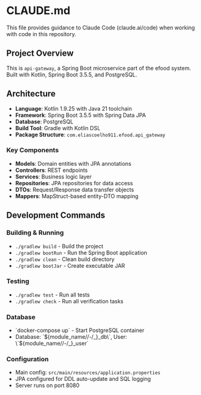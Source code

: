# CLAUDE.md

This file provides guidance to Claude Code (claude.ai/code) when working with code in this repository.

## Project Overview

This is `api-gateway`, a Spring Boot microservice part of the efood system. Built with Kotlin, Spring Boot 3.5.5, and PostgreSQL.

## Architecture

- **Language**: Kotlin 1.9.25 with Java 21 toolchain
- **Framework**: Spring Boot 3.5.5 with Spring Data JPA
- **Database**: PostgreSQL
- **Build Tool**: Gradle with Kotlin DSL
- **Package Structure**: `com.eliascoelho911.efood.api_gateway`

### Key Components

- **Models**: Domain entities with JPA annotations
- **Controllers**: REST endpoints
- **Services**: Business logic layer
- **Repositories**: JPA repositories for data access
- **DTOs**: Request/Response data transfer objects
- **Mappers**: MapStruct-based entity-DTO mapping

## Development Commands

### Building & Running
- `./gradlew build` - Build the project
- `./gradlew bootRun` - Run the Spring Boot application
- `./gradlew clean` - Clean build directory
- `./gradlew bootJar` - Create executable JAR

### Testing
- `./gradlew test` - Run all tests
- `./gradlew check` - Run all verification tasks

### Database
- \`docker-compose up\` - Start PostgreSQL container
- Database: \`${module_name//-/_}_db\`, User: \`${module_name//-/_}_user\`

### Configuration
- Main config: `src/main/resources/application.properties`
- JPA configured for DDL auto-update and SQL logging
- Server runs on port 8080
